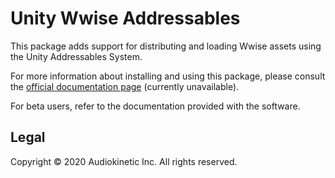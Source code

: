# Unity Wwise Addressables

This package adds support for distributing and loading Wwise assets using the Unity Addressables System.

For more information about installing and using this package, please consult the [official documentation page](LINK_TO_DOC) (currently unavailable).

For beta users, refer to the documentation provided with the software.

## Legal

Copyright © 2020 Audiokinetic Inc. All rights reserved.
